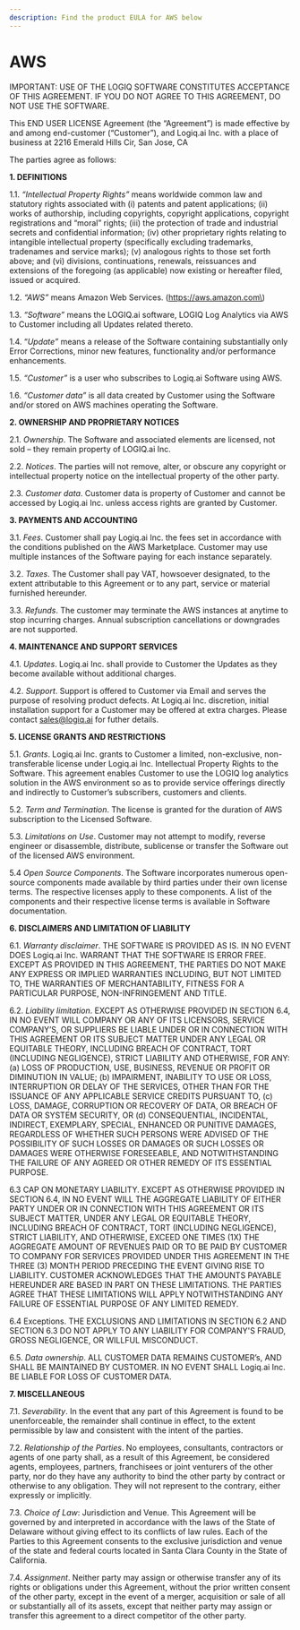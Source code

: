 ```yaml
---
description: Find the product EULA for AWS below
---
```


# AWS

IMPORTANT: USE OF THE LOGIQ SOFTWARE CONSTITUTES ACCEPTANCE OF THIS AGREEMENT. IF YOU DO NOT AGREE TO THIS AGREEMENT, DO NOT USE THE SOFTWARE.

This END USER LICENSE Agreement \(the “Agreement”\) is made effective by and among end-customer \(“Customer”\), and Logiq.ai Inc. with a place of business at 2216 Emerald Hills Cir, San Jose, CA

The parties agree as follows:

**1. DEFINITIONS**

1.1. _“Intellectual Property Rights”_ means worldwide common law and statutory rights associated with \(i\) patents and patent applications; \(ii\) works of authorship, including copyrights, copyright applications, copyright registrations and “moral” rights; \(iii\) the protection of trade and industrial secrets and confidential information; \(iv\) other proprietary rights relating to intangible intellectual property \(specifically excluding trademarks, tradenames and service marks\); \(v\) analogous rights to those set forth above; and \(vi\) divisions, continuations, renewals, reissuances and extensions of the foregoing \(as applicable\) now existing or hereafter filed, issued or acquired.

1.2. _“AWS”_ means Amazon Web Services. \(https://aws.amazon.com\)

1.3. _“Software”_ means the LOGIQ.ai software, LOGIQ Log Analytics via AWS to Customer including all Updates related thereto.

1.4. “_Update”_ means a release of the Software containing substantially only Error Corrections, minor new features, functionality and/or performance enhancements.

1.5. _“Customer”_ is a user who subscribes to Logiq.ai Software using AWS.

1.6. _“Customer data”_ is all data created by Customer using the Software and/or stored on AWS machines operating the Software.

**2. OWNERSHIP AND PROPRIETARY NOTICES**

2.1. _Ownership_. The Software and associated elements are licensed, not sold – they remain property of LOGIQ.ai Inc.

2.2. _Notices_. The parties will not remove, alter, or obscure any copyright or intellectual property notice on the intellectual property of the other party.

2.3. _Customer data_. Customer data is property of Customer and cannot be accessed by Logiq.ai Inc. unless access rights are granted by Customer.

**3. PAYMENTS AND ACCOUNTING**

3.1. _Fees_. Customer shall pay Logiq.ai Inc. the fees set in accordance with the conditions published on the AWS Marketplace. Customer may use multiple instances of the Software paying for each instance separately.

3.2. _Taxes_. The Customer shall pay VAT, howsoever designated, to the extent attributable to this Agreement or to any part, service or material furnished hereunder.

3.3. _Refunds_. The customer may terminate the AWS instances at anytime to stop incurring charges. Annual subscription cancellations or downgrades are not supported.

**4. MAINTENANCE AND SUPPORT SERVICES**

4.1. _Updates_. Logiq.ai Inc. shall provide to Customer the Updates as they become available without additional charges.

4.2. _Support_. Support is offered to Customer via Email and serves the purpose of resolving product defects. At Logiq.ai Inc. discretion, initial installation support for a Customer may be offered at extra charges. Please contact sales@logiq.ai for futher details.

**5. LICENSE GRANTS AND RESTRICTIONS**

 5.1. _Grants_. Logiq.ai Inc. grants to Customer a limited, non-exclusive, non-transferable license under Logiq.ai Inc. Intellectual Property Rights to the Software. This agreement enables Customer to use the LOGIQ log analytics solution in the AWS environment so as to provide service offerings directly and indirectly to Customer’s subscribers, customers and clients.

5.2. _Term and Termination_. The license is granted for the duration of AWS subscription to the Licensed Software.

5.3. _Limitations on Use_. Customer may not attempt to modify, reverse engineer or disassemble, distribute,  sublicense or transfer the Software out of the licensed AWS environment.

5.4 _Open Source Components_. The Software incorporates numerous open-source components made available by third parties under their own license terms. The respective licenses apply to these components. A list of the components and their respective license terms is available in Software documentation.

**6. DISCLAIMERS AND LIMITATION OF LIABILITY**

6.1. _Warranty disclaimer_. THE SOFTWARE IS PROVIDED AS IS. IN NO EVENT DOES Logiq.ai Inc. WARRANT THAT THE SOFTWARE IS ERROR FREE. EXCEPT AS PROVIDED IN THIS AGREEMENT, THE PARTIES DO NOT MAKE ANY EXPRESS OR IMPLIED WARRANTIES INCLUDING, BUT NOT LIMITED TO,  THE WARRANTIES OF MERCHANTABILITY, FITNESS FOR A PARTICULAR PURPOSE, NON-INFRINGEMENT AND TITLE. 

6.2. _Liability limitation_.  EXCEPT AS OTHERWISE PROVIDED IN SECTION 6.4, IN NO EVENT WILL COMPANY OR ANY OF ITS LICENSORS, SERVICE COMPANY’S, OR SUPPLIERS BE LIABLE UNDER OR IN CONNECTION WITH THIS AGREEMENT OR ITS SUBJECT MATTER UNDER ANY LEGAL OR EQUITABLE THEORY, INCLUDING BREACH OF CONTRACT, TORT \(INCLUDING NEGLIGENCE\), STRICT LIABILITY AND OTHERWISE, FOR ANY: \(a\) LOSS OF PRODUCTION, USE, BUSINESS, REVENUE OR PROFIT OR DIMINUTION IN VALUE; \(b\) IMPAIRMENT, INABILITY TO USE OR LOSS, INTERRUPTION OR DELAY OF THE SERVICES, OTHER THAN FOR THE ISSUANCE OF ANY APPLICABLE SERVICE CREDITS PURSUANT TO, \(c\) LOSS, DAMAGE, CORRUPTION OR RECOVERY OF DATA, OR BREACH OF DATA OR SYSTEM SECURITY, OR \(d\) CONSEQUENTIAL, INCIDENTAL, INDIRECT, EXEMPLARY, SPECIAL, ENHANCED OR PUNITIVE DAMAGES, REGARDLESS OF WHETHER SUCH PERSONS WERE ADVISED OF THE POSSIBILITY OF SUCH LOSSES OR DAMAGES OR SUCH LOSSES OR DAMAGES WERE OTHERWISE FORESEEABLE, AND NOTWITHSTANDING THE FAILURE OF ANY AGREED OR OTHER REMEDY OF ITS ESSENTIAL PURPOSE.

6.3  CAP ON MONETARY LIABILITY. EXCEPT AS OTHERWISE PROVIDED IN SECTION 6.4, IN NO EVENT WILL THE AGGREGATE LIABILITY OF EITHER PARTY UNDER OR IN CONNECTION WITH THIS AGREEMENT OR ITS SUBJECT MATTER, UNDER ANY LEGAL OR EQUITABLE THEORY, INCLUDING BREACH OF CONTRACT, TORT \(INCLUDING NEGLIGENCE\), STRICT LIABILITY, AND OTHERWISE, EXCEED ONE TIMES \(1X\) THE AGGREGATE AMOUNT OF REVENUES PAID OR TO BE PAID BY CUSTOMER TO COMPANY FOR SERVICES PROVIDED UNDER THIS AGREEMENT IN THE THREE \(3\) MONTH PERIOD PRECEDING THE EVENT GIVING RISE TO LIABILITY. CUSTOMER ACKNOWLEDGES THAT THE AMOUNTS PAYABLE HEREUNDER ARE BASED IN PART ON THESE LIMITATIONS.  THE PARTIES AGREE THAT THESE LIMITATIONS WILL APPLY NOTWITHSTANDING ANY FAILURE OF ESSENTIAL PURPOSE OF ANY LIMITED REMEDY.

6.4  Exceptions. THE EXCLUSIONS AND LIMITATIONS IN SECTION 6.2 AND SECTION 6.3 DO NOT APPLY TO ANY LIABILITY FOR COMPANY'S FRAUD, GROSS NEGLIGENCE, OR WILLFUL MISCONDUCT.

6.5. _Data ownership_. ALL CUSTOMER DATA REMAINS CUSTOMER’s, AND SHALL BE MAINTAINED BY CUSTOMER. IN NO EVENT SHALL Logiq.ai Inc. BE LIABLE FOR LOSS OF CUSTOMER DATA. 

**7. MISCELLANEOUS**

7.1. _Severability_. In the event that any part of this Agreement is found to be unenforceable, the remainder shall continue in effect, to the extent permissible by law and consistent with the intent of the parties.

7.2. _Relationship of the Parties_. No employees, consultants, contractors or agents of one party shall, as a result of this Agreement, be considered agents, employees, partners, franchisees or joint venturers of the other party, nor do they have any authority to bind the other party by contract or otherwise to any obligation. They will not represent to the contrary, either expressly or implicitly.

7.3. _Choice of Law_: Jurisdiction and Venue. This Agreement will be governed by and interpreted in accordance with the laws of the State of Delaware without giving effect to its conflicts of law rules. Each of the Parties to this Agreement consents to the exclusive jurisdiction and venue of the state and federal courts located in Santa Clara County in the State of California.

7.4. _Assignment_. Neither party may assign or otherwise transfer any of its rights or obligations under this Agreement, without the prior written consent of the other party, except in the event of a merger, acquisition or sale of all or substantially all of its assets, except that neither party may assign or transfer this agreement to a direct competitor of the other party.

